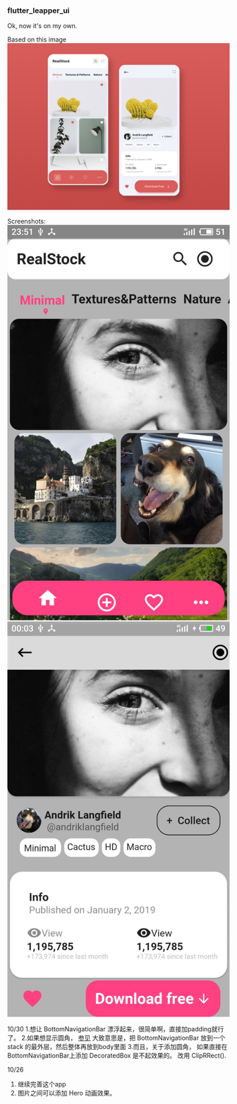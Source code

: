 ### flutter_leapper_ui

Ok, now it&#x27;s on my own.


Based on this image 
![target](https://raw.githubusercontent.com/buxuele/flutter_leapper_ui/master/target.png)

Screenshots:
![homePage](https://raw.githubusercontent.com/buxuele/flutter_leapper_ui/master/01.jpg)
![detailPage](https://raw.githubusercontent.com/buxuele/flutter_leapper_ui/master/02.jpg)


10/30
1.想让 BottomNavigationBar 漂浮起来，很简单啊，直接加padding就行了。
2.如果想显示圆角， [参见](https://stackoverflow.com/questions/56577265/how-to-set-border-radius-to-bottom-app-bar-in-a-flutter-app)
大致意思是，把 BottomNavigationBar 放到一个 stack 的最外层，然后整体再放到body里面
3.而且，关于添加圆角， 如果直接在 BottomNavigationBar上添加 DecoratedBox 是不起效果的。
改用 ClipRRect().



10/26
1. 继续完善这个app
2. 图片之间可以添加 Hero 动画效果。

